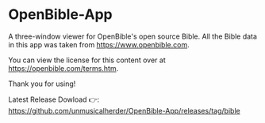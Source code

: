 # OpenBible-App
A three-window viewer for OpenBible's open source Bible. All the Bible data in this app was taken from https://www.openbible.com. 

You can view the license for this content over at https://openbible.com/terms.htm.

Thank you for using!

Latest Release Dowload 👉:
https://github.com/unmusicalherder/OpenBible-App/releases/tag/bible

